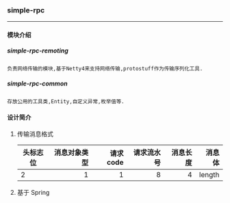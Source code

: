 ### simple-rpc
---
#### 模块介绍
##### simple-rpc-remoting
    负责网络传输的模块,基于Netty4来支持网络传输,protostuff作为传输序列化工具.

##### simple-rpc-common
    存放公用的工具类,Entity,自定义异常,枚举值等.

#### 设计简介
1. 传输消息格式
    
    | 头标志位 | 消息对象类型 | 请求code | 请求流水号 | 消息长度 | 消息体 |
    | --- | ---:| ---:| ---: | ---: | ---: |
    |  2 | 1 | 1 | 8 | 4 | length | 
2. 基于 Spring